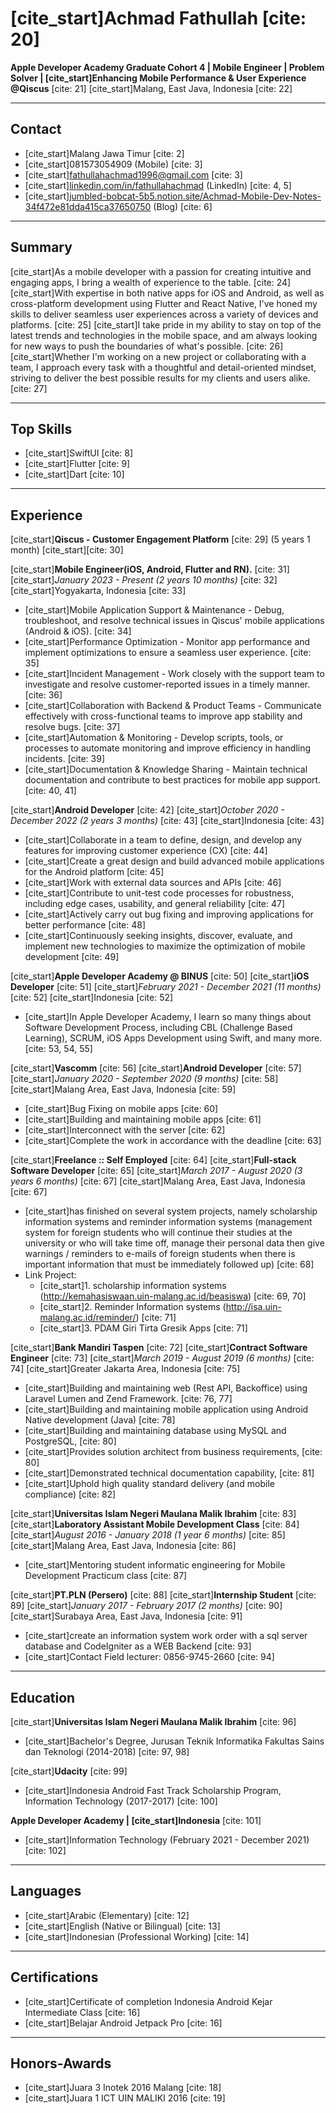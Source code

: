# [cite_start]Achmad Fathullah [cite: 20]
**Apple Developer Academy Graduate Cohort 4 | Mobile Engineer | Problem Solver | [cite_start]Enhancing Mobile Performance & User Experience @Qiscus** [cite: 21]
[cite_start]Malang, East Java, Indonesia [cite: 22]

---

## Contact
* [cite_start]Malang Jawa Timur [cite: 2]
* [cite_start]081573054909 (Mobile) [cite: 3]
* [cite_start]fathullahachmad1996@gmail.com [cite: 3]
* [cite_start][linkedin.com/in/fathullahachmad](http://www.linkedin.com/in/fathullahachmad) (LinkedIn) [cite: 4, 5]
* [cite_start][jumbled-bobcat-5b5.notion.site/Achmad-Mobile-Dev-Notes-34f472e81dda415ca37650750](https://jumbled-bobcat-5b5.notion.site/Achmad-Mobile-Dev-Notes-34f472e81dda415ca37650750) (Blog) [cite: 6]

---

## Summary
[cite_start]As a mobile developer with a passion for creating intuitive and engaging apps, I bring a wealth of experience to the table. [cite: 24] [cite_start]With expertise in both native apps for iOS and Android, as well as cross-platform development using Flutter and React Native, I've honed my skills to deliver seamless user experiences across a variety of devices and platforms. [cite: 25] [cite_start]I take pride in my ability to stay on top of the latest trends and technologies in the mobile space, and am always looking for new ways to push the boundaries of what's possible. [cite: 26] [cite_start]Whether I'm working on a new project or collaborating with a team, I approach every task with a thoughtful and detail-oriented mindset, striving to deliver the best possible results for my clients and users alike. [cite: 27]

---

## Top Skills
* [cite_start]SwiftUI [cite: 8]
* [cite_start]Flutter [cite: 9]
* [cite_start]Dart [cite: 10]

---

## Experience

[cite_start]**Qiscus - Customer Engagement Platform** [cite: 29]
(5 years 1 month) [cite_start][cite: 30]

[cite_start]**Mobile Engineer(iOS, Android, Flutter and RN).** [cite: 31]
[cite_start]*January 2023 - Present (2 years 10 months)* [cite: 32]
[cite_start]Yogyakarta, Indonesia [cite: 33]
* [cite_start]Mobile Application Support & Maintenance - Debug, troubleshoot, and resolve technical issues in Qiscus' mobile applications (Android & iOS). [cite: 34]
* [cite_start]Performance Optimization - Monitor app performance and implement optimizations to ensure a seamless user experience. [cite: 35]
* [cite_start]Incident Management - Work closely with the support team to investigate and resolve customer-reported issues in a timely manner. [cite: 36]
* [cite_start]Collaboration with Backend & Product Teams - Communicate effectively with cross-functional teams to improve app stability and resolve bugs. [cite: 37]
* [cite_start]Automation & Monitoring - Develop scripts, tools, or processes to automate monitoring and improve efficiency in handling incidents. [cite: 39]
* [cite_start]Documentation & Knowledge Sharing - Maintain technical documentation and contribute to best practices for mobile app support. [cite: 40, 41]

[cite_start]**Android Developer** [cite: 42]
[cite_start]*October 2020 - December 2022 (2 years 3 months)* [cite: 43]
[cite_start]Indonesia [cite: 43]
* [cite_start]Collaborate in a team to define, design, and develop any features for improving customer experience (CX) [cite: 44]
* [cite_start]Create a great design and build advanced mobile applications for the Android platform [cite: 45]
* [cite_start]Work with external data sources and APIs [cite: 46]
* [cite_start]Contribute to unit-test code processes for robustness, including edge cases, usability, and general reliability [cite: 47]
* [cite_start]Actively carry out bug fixing and improving applications for better performance [cite: 48]
* [cite_start]Continuously seeking insights, discover, evaluate, and implement new technologies to maximize the optimization of mobile development [cite: 49]

[cite_start]**Apple Developer Academy @ BINUS** [cite: 50]
[cite_start]**iOS Developer** [cite: 51]
[cite_start]*February 2021 - December 2021 (11 months)* [cite: 52]
[cite_start]Indonesia [cite: 52]
* [cite_start]In Apple Developer Academy, I learn so many things about Software Development Process, including CBL (Challenge Based Learning), SCRUM, iOS Apps Development using Swift, and many more. [cite: 53, 54, 55]

[cite_start]**Vascomm** [cite: 56]
[cite_start]**Android Developer** [cite: 57]
[cite_start]*January 2020 - September 2020 (9 months)* [cite: 58]
[cite_start]Malang Area, East Java, Indonesia [cite: 59]
* [cite_start]Bug Fixing on mobile apps [cite: 60]
* [cite_start]Building and maintaining mobile apps [cite: 61]
* [cite_start]Interconnect with the server [cite: 62]
* [cite_start]Complete the work in accordance with the deadline [cite: 63]

[cite_start]**Freelance :: Self Employed** [cite: 64]
[cite_start]**Full-stack Software Developer** [cite: 65]
[cite_start]*March 2017 - August 2020 (3 years 6 months)* [cite: 67]
[cite_start]Malang Area, East Java, Indonesia [cite: 67]
* [cite_start]has finished on several system projects, namely scholarship information systems and reminder information systems (management system for foreign students who will continue their studies at the university or who will take time off, manage their personal data then give warnings / reminders to e-mails of foreign students when there is important information that must be immediately followed up) [cite: 68]
* Link Project:
    * [cite_start]1. scholarship information systems (http://kemahasiswaan.uin-malang.ac.id/beasiswa) [cite: 69, 70]
    * [cite_start]2. Reminder Information systems (http://isa.uin-malang.ac.id/reminder/) [cite: 71]
    * [cite_start]3. PDAM Giri Tirta Gresik Apps [cite: 71]

[cite_start]**Bank Mandiri Taspen** [cite: 72]
[cite_start]**Contract Software Engineer** [cite: 73]
[cite_start]*March 2019 - August 2019 (6 months)* [cite: 74]
[cite_start]Greater Jakarta Area, Indonesia [cite: 75]
* [cite_start]Building and maintaining web (Rest API, Backoffice) using Laravel Lumen and Zend Framework. [cite: 76, 77]
* [cite_start]Building and maintaining mobile application using Android Native development (Java) [cite: 78]
* [cite_start]Building and maintaining database using MySQL and PostgreSQL, [cite: 80]
* [cite_start]Provides solution architect from business requirements, [cite: 80]
* [cite_start]Demonstrated technical documentation capability, [cite: 81]
* [cite_start]Uphold high quality standard delivery (and mobile compliance) [cite: 82]

[cite_start]**Universitas Islam Negeri Maulana Malik Ibrahim** [cite: 83]
[cite_start]**Laboratory Assistant Mobile Development Class** [cite: 84]
[cite_start]*August 2016 - January 2018 (1 year 6 months)* [cite: 85]
[cite_start]Malang Area, East Java, Indonesia [cite: 86]
* [cite_start]Mentoring student informatic engineering for Mobile Development Practicum class [cite: 87]

[cite_start]**PT.PLN (Persero)** [cite: 88]
[cite_start]**Internship Student** [cite: 89]
[cite_start]*January 2017 - February 2017 (2 months)* [cite: 90]
[cite_start]Surabaya Area, East Java, Indonesia [cite: 91]
* [cite_start]create an information system work order with a sql server database and CodeIgniter as a WEB Backend [cite: 93]
* [cite_start]Contact Field lecturer: 0856-9745-2660 [cite: 94]

---

## Education

[cite_start]**Universitas Islam Negeri Maulana Malik Ibrahim** [cite: 96]
* [cite_start]Bachelor's Degree, Jurusan Teknik Informatika Fakultas Sains dan Teknologi (2014-2018) [cite: 97, 98]

[cite_start]**Udacity** [cite: 99]
* [cite_start]Indonesia Android Fast Track Scholarship Program, Information Technology (2017-2017) [cite: 100]

**Apple Developer Academy | [cite_start]Indonesia** [cite: 101]
* [cite_start]Information Technology (February 2021 - December 2021) [cite: 102]

---

## Languages
* [cite_start]Arabic (Elementary) [cite: 12]
* [cite_start]English (Native or Bilingual) [cite: 13]
* [cite_start]Indonesian (Professional Working) [cite: 14]

---

## Certifications
* [cite_start]Certificate of completion Indonesia Android Kejar Intermediate Class [cite: 16]
* [cite_start]Belajar Android Jetpack Pro [cite: 16]

---

## Honors-Awards
* [cite_start]Juara 3 Inotek 2016 Malang [cite: 18]
* [cite_start]Juara 1 ICT UIN MALIKI 2016 [cite: 19]